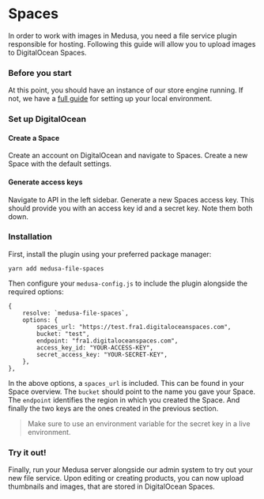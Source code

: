 # Spaces

In order to work with images in Medusa, you need a file service plugin responsible for hosting. Following this guide will allow you to upload images to DigitalOcean Spaces.

### Before you start

At this point, you should have an instance of our store engine running. If not, we have a [full guide](https://docs.medusa-commerce.com/tutorial/set-up-your-development-environment) for setting up your local environment.

### Set up DigitalOcean

#### Create a Space

Create an account on DigitalOcean and navigate to Spaces. Create a new Space with the default settings.

#### Generate access keys

Navigate to API in the left sidebar. Generate a new Spaces access key. This should provide you with an access key id and a secret key. Note them both down.

### Installation

First, install the plugin using your preferred package manager:

```
yarn add medusa-file-spaces
```

Then configure your `medusa-config.js` to include the plugin alongside the required options:

```=javascript
{
    resolve: `medusa-file-spaces`,
    options: {
        spaces_url: "https://test.fra1.digitaloceanspaces.com",
        bucket: "test",
        endpoint: "fra1.digitaloceanspaces.com",
        access_key_id: "YOUR-ACCESS-KEY",
        secret_access_key: "YOUR-SECRET-KEY",
    },
},
```

In the above options, a `spaces_url` is included. This can be found in your Space overview. The `bucket` should point to the name you gave your Space. The `endpoint` identifies the region in which you created the Space. And finally the two keys are the ones created in the previous section.

> Make sure to use an environment variable for the secret key in a live environment.

### Try it out!

Finally, run your Medusa server alongside our admin system to try out your new file service. Upon editing or creating products, you can now upload thumbnails and images, that are stored in DigitalOcean Spaces.
